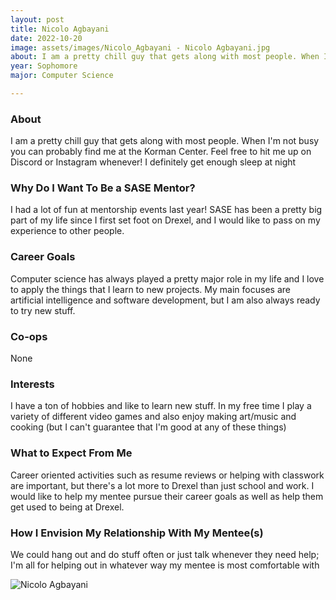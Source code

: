 ```yaml
---
layout: post
title: Nicolo Agbayani 
date: 2022-10-20
image: assets/images/Nicolo_Agbayani - Nicolo Agbayani.jpg
about: I am a pretty chill guy that gets along with most people. When I'm not busy you can probably find me at the Korman Center. Feel free to hit me up on Discord or Instagram whenever! I definitely get enough sleep at night
year: Sophomore
major: Computer Science

---
```


### About

I am a pretty chill guy that gets along with most people. When I'm not busy you can probably find me at the Korman Center. Feel free to hit me up on Discord or Instagram whenever! I definitely get enough sleep at night

### Why Do I Want To Be a SASE Mentor?

I had a lot of fun at mentorship events last year! SASE has been a pretty big part of my life since I first set foot on Drexel, and I would like to pass on my experience to other people.

### Career Goals

Computer science has always played a pretty major role in my life and I love to apply the things that I learn to new projects. My main focuses are artificial intelligence and software development, but I am also always ready to try new stuff.

### Co-ops

None

### Interests

 I have a ton of hobbies and like to learn new stuff. In my free time I play a variety of different video games and also enjoy making art/music and cooking (but I can't guarantee that I'm good at any of these things)

### What to Expect From Me

Career oriented activities such as resume reviews or helping with classwork are important, but there's a lot more to Drexel than just school and work. I would like to help my mentee pursue their career goals as well as help them get used to being at Drexel.

### How I Envision My Relationship With My Mentee(s) 

We could hang out and do stuff often or just talk whenever they need help; I'm all for helping out in whatever way my mentee is most comfortable with

<div class="text-center my-5">
    <img src="https://sase-drexel.github.io/mentorship-2021/assets/images/Nicolo_Agbayani - Nicolo Agbayani.jpg" alt="Nicolo Agbayani" class="rounded post-img" />
</div>
